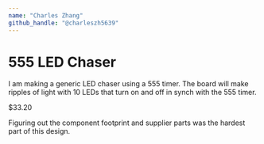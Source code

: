 ```yaml
---
name: "Charles Zhang"
github_handle: "@charleszh5639"
---
```


# 555 LED Chaser

<!-- Describe your board in 2-3 sentences. What are you making? What will it do? -->
I am making a generic LED chaser using a 555 timer. The board will make ripples of light with 10 LEDs that turn on and off in synch with the 555 timer.
<!-- How much is it going to cost? -->
$33.20
<!-- Tell us a little bit about your design process. What were some challenges? What helped? ***Totally optional*** -->
Figuring out the component footprint and supplier parts was the hardest part of this design.
